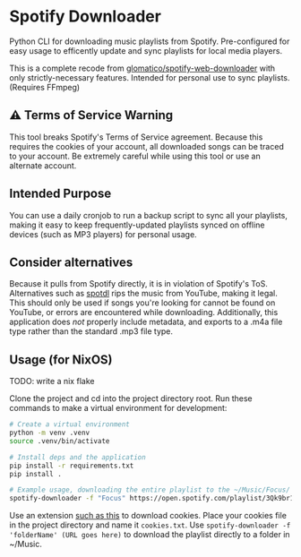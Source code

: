 # Spotify Downloader
Python CLI for downloading music playlists from Spotify. Pre-configured for easy usage to efficently update and sync playlists for local media players.

This is a complete recode from [glomatico/spotify-web-downloader](https://github.com/glomatico/spotify-web-downloader) with only strictly-necessary features. Intended for personal use to sync playlists. (Requires FFmpeg)

## ⚠️ Terms of Service Warning

This tool breaks Spotify's Terms of Service agreement. Because this requires the cookies of your account, all downloaded songs can be traced to your account. Be extremely careful while using this tool or use an alternate account. 

## Intended Purpose

You can use a daily cronjob to run a backup script to sync all your playlists, making it easy to keep frequently-updated playlists synced on offline devices (such as MP3 players) for personal usage. 

## Consider alternatives

Because it pulls from Spotify directly, it is in violation of Spotify's ToS. Alternatives such as [spotdl](https://github.com/spotDL/spotify-downloader) rips the music from YouTube, making it legal. This should only be used if songs you're looking for cannot be found on YouTube, or errors are encountered while downloading. Additionally, this application does *not* properly include metadata, and exports to a .m4a file type rather than the standard .mp3 file type.

## Usage (for NixOS)

TODO: write a nix flake

Clone the project and cd into the project directory root. Run these commands to make a virtual environment for development:
```bash
# Create a virtual environment
python -m venv .venv
source .venv/bin/activate

# Install deps and the application
pip install -r requirements.txt 
pip install .

# Example usage, downloading the entire playlist to the ~/Music/Focus/ dir
spotify-downloader -f "Focus" https://open.spotify.com/playlist/3Qk9br14pjEo2aRItDhb2f 
```
Use an extension [such as this](https://chromewebstore.google.com/detail/open-cookiestxt/gdocmgbfkjnnpapoeobnolbbkoibbcif) to download cookies. Place your cookies file in the project directory and name it `cookies.txt`.
Use `spotify-downloader -f 'folderName' (URL goes here)` to download the playlist directly to a folder in ~/Music.
